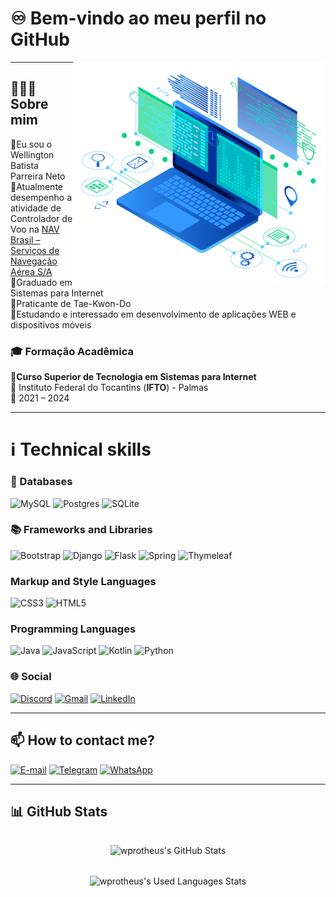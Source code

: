 # ♾️ **Bem-vindo ao meu perfil no GitHub**
<p>
  <img src="./assets/1b.png" alt="alusão ao ambiente de desenvolvimento" width="404" align="right" />
</p>

---

## 👨🏻‍💼Sobre mim
🔹Eu sou o Wellington Batista Parreira Neto  
🔹Atualmente desempenho a atividade de Controlador de Voo na [NAV Brasil – Serviços de Navegação Aérea S/A](https://www.navbrasil.gov.br/)  
🔹Graduado em Sistemas para Internet  
🔹Praticante de Tae-Kwon-Do  
🔹Estudando e interessado em desenvolvimento de aplicações WEB e dispositivos móveis

### 🎓 Formação Acadêmica
🔸**Curso Superior de Tecnologia em Sistemas para Internet**  
📍 Instituto Federal do Tocantins (**IFTO**) - Palmas  
📅 2021 – 2024

---

# ℹ️ Technical skills
### 💾 Databases
![MySQL](https://img.shields.io/badge/mysql-4479A1.svg?style=for-the-badge&logo=mysql&logoColor=white)
![Postgres](https://img.shields.io/badge/postgres-%23316192.svg?style=for-the-badge&logo=postgresql&logoColor=white)
![SQLite](https://img.shields.io/badge/sqlite-%2307405e.svg?style=for-the-badge&logo=sqlite&logoColor=white)

### 📚 Frameworks and Libraries
![Bootstrap](https://img.shields.io/badge/-boostrap-0D1117?style=for-the-badge&logo=bootstrap&labelColor=0D1117)
![Django](https://img.shields.io/badge/django-%23092E20.svg?style=for-the-badge&logo=django&logoColor=white)
![Flask](https://img.shields.io/badge/flask-%23000.svg?style=for-the-badge&logo=flask&logoColor=white)
![Spring](https://img.shields.io/badge/spring-%236DB33F.svg?style=for-the-badge&logo=spring&logoColor=white)
![Thymeleaf](https://img.shields.io/badge/Thymeleaf-%23005C0F.svg?style=for-the-badge&logo=Thymeleaf&logoColor=white)

### Markup and Style Languages
![CSS3](https://img.shields.io/badge/css3-%231572B6.svg?style=for-the-badge&logo=css3&logoColor=white)
![HTML5](https://img.shields.io/badge/html5-%23E34F26.svg?style=for-the-badge&logo=html5&logoColor=white)

### Programming Languages
![Java](https://img.shields.io/badge/java-%23ED8B00.svg?style=for-the-badge&logo=openjdk&logoColor=white)
![JavaScript](https://img.shields.io/badge/JavaScript-F7DF1E?style=for-the-badge&logo=javascript&logoColor=black)
![Kotlin](https://img.shields.io/badge/Kotlin-0095D5?&style=for-the-badge&logo=kotlin&logoColor=white)
![Python](https://img.shields.io/badge/python-3670A0?style=for-the-badge&logo=python&logoColor=ffdd54)

### 🌐 Social
[![Discord](https://img.shields.io/badge/Discord-7289DA?style=for-the-badge&logo=discord&logoColor=white)](https://discord.com/channels/wprotheus/)
[![Gmail](https://img.shields.io/badge/Gmail-D14836?style=for-the-badge&logo=gmail&logoColor=white)](mailto:wprotheus@gmail.com)
[![LinkedIn](https://img.shields.io/badge/LinkedIn-0077B5?style=for-the-badge&logo=linkedin&logoColor=white)](https://www.linkedin.com/in/wellington-batista-parreira-neto-bb999458)

---

## 📫 How to contact me?
[![E-mail](https://img.shields.io/badge/-Email-000?style=for-the-badge&logo=microsoft-outlook&logoColor=007BFF)](mailto:wellneto@hotmail.com)
[![Telegram](https://img.shields.io/badge/Telegram-000?style=for-the-badge&logo=telegram&logoColor=2CA5E0)](https://t.me/wprotheus)
[![WhatsApp](https://img.shields.io/badge/WhatsApp-25D366?style=for-the-badge&logo=whatsapp&logoColor=white)](https://wa.me/+5563984880944)

---
## 📊 GitHub Stats
<p align="center">
  <img align="center" style="margin:16px auto" src="https://github-readme-stats.vercel.app/api?username=wprotheus&show_icons=true&theme=gotham" alt="wprotheus's GitHub Stats" /><br>
  <img align="center" style="margin:16px auto" src="https://github-readme-stats.vercel.app/api/top-langs/?username=wprotheus&hide_progress=true&layout=compact&theme=gotham" alt="wprotheus's Used Languages Stats" />
</p>
